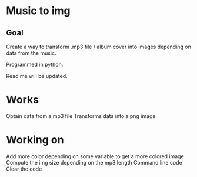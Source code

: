# Music to img

## Goal

Create a way to transform .mp3 file / album cover into images depending on data from the music.

Programmed in python.

Read me will be updated.

# Works

Obtain data from a mp3 file
Transforms data into a png image

# Working on

Add more color depending on some variable to get a more colored image
Compute the img size depending on the mp3 length
Command line code
Clear the code

